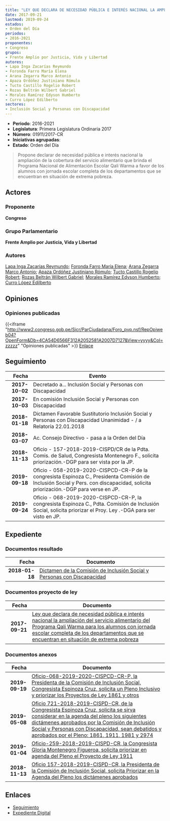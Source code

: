 ```yaml
---
title: "LEY QUE DECLARA DE NECESIDAD PÚBLICA E INTERÉS NACIONAL LA AMPLIACIÓN DEL SERVICIO ALIMENTARIO DEL PROGRAMA QALI WARMA PARA LOS ALUMNOS CON JORNADA ESCOLAR COMPLETA DE LOS DEPARTAMENTOS QUE SE ENCUENTRAN EN SITUACIÓN DE EXTREMA POBREZA"
date: 2017-09-21
lastmod: 2019-09-24
estados:
- Orden del Día
periodos:
- 2016-2021
proponentes:
- Congreso
grupos:
- Frente Amplio por Justicia, Vida y Libertad
autores:
- Lapa Inga Zacarías Reymundo
- Foronda Farro María Elena
- Arana Zegarra Marco Antonio
- Apaza Ordóñez Justiniano Rómulo
- Tucto Castillo Rogelio Robert
- Rozas Beltrán Wilbert Gabriel
- Morales Ramírez Edyson Humberto
- Curro López Edilberto
sectores:
- Inclusión Social y Personas con Discapacidad
---
```

- **Periodo**: 2016-2021
- **Legislatura**: Primera Legislatura Ordinaria 2017
- **Número**: 01911/2017-CR
- **Iniciativas agrupadas**: 
- **Estado**: Orden del Día

> Propone declarar de necesidad pública e interés nacional la ampliación de la cobertura del servicio alimentario que brinda el Programa Nacional de Alimentación Escolar Qali Warma a favor de los alumnos con jornada escolar completa de los departamentos que se encuentran en situación de extrema pobreza.


## Actores

### Proponente

**Congreso**

### Grupo Parlamentario

**Frente Amplio por Justicia, Vida y Libertad**

### Autores

[Lapa Inga Zacarías Reymundo](mailto:mailto:zlapa@congreso.gob.pe); [Foronda Farro María Elena](mailto:mailto:mforonda@congreso.gob.pe); [Arana Zegarra Marco Antonio](mailto:mailto:marana@congreso.gob.pe); [Apaza Ordóñez Justiniano Rómulo](mailto:mailto:japaza@congreso.gob.pe); [Tucto Castillo Rogelio Robert](mailto:mailto:rtucto@congreso.gob.pe); [Rozas Beltrán Wilbert Gabriel](mailto:mailto:wrozas@congreso.gob.pe); [Morales Ramírez Edyson Humberto](mailto:mailto:emorales@congreso.gob.pe); [Curro López Edilberto](mailto:mailto:ecurro@congreso.gob.pe)

## Opiniones

### Opiniones publicadas

{{<iframe "http://www2.congreso.gob.pe/Sicr/ParCiudadana/Foro_pvp.nsf/RepOpiweb04?OpenForm&Db=4CA54D6566F312A2052581A2007D7127&View=yyyy&Col=zzzzz" "Opiniones publicadas" >}}
[Enlace](http://www2.congreso.gob.pe/Sicr/ParCiudadana/Foro_pvp.nsf/RepOpiweb04?OpenForm&Db=4CA54D6566F312A2052581A2007D7127&View=yyyy&Col=zzzzz)


## Seguimiento

| Fecha | Evento |
|------:|--------|
| **2017-10-02** | Decretado a... Inclusión Social y Personas con Discapacidad |
| **2017-10-03** | En comisión Inclusión Social y Personas con Discapacidad |
| **2018-01-18** | Dictamen Favorable Sustitutorio Inclusión Social y Personas con Discapacidad Unanimidad - / a Relatoría 22.01.2018 |
| **2018-03-07** | Ac. Consejo Directivo - pasa a la Orden del Día |
| **2018-11-13** | Oficio - 157-2018-2019-CISPD/CR de la Pdta. Comis. de Salud, Congresista Montenegro F., solicita priorización.-DGP para ser vista por la JP. |
| **2019-09-18** | Oficio - 058-2019-2020-CISPCD-CR-P de la congresista Espinoza C., Presidenta Comisión de Inclusión Social y Pers. con discapacidad, solicita priorización.-DGP para verse en JP. |
| **2019-09-24** | Oficio - 068-2019-2020-CISPCD-CR-P, la congresista Espinoza C., Pdta. Comisión de Inclusión Social, solicita priorizar el Proy. Ley .-DGA para ser visto en JP. |

## Expediente

### Documentos resultado

| Fecha | Documento |
|------:|-----------|
| **2018-01-18** | [Dictamen de la Comisión de Inclusión Social y Personas con Discapacidad](http://www.leyes.congreso.gob.pe/Documentos/2016_2021/Dictamenes/Proyectos_de_Ley/01911DC13MAY20180118.pdf) |

### Documentos proyecto de ley

| Fecha | Documento |
|------:|-----------|
| **2017-09-21** | [Ley que declara de necesidad pública e interés nacional la ampliación del servicio alimentario del Programa Qali Warma para los alumnos con jornada escolar completa de los departamentos que se encuentran en situación de extrema pobreza](http://www.leyes.congreso.gob.pe/Documentos/2016_2021/Proyectos_de_Ley_y_de_Resoluciones_Legislativas/PL0191120170921...pdf) |

### Documentos anexos

| Fecha | Documento |
|------:|-----------|
| **2019-09-19** | [Oficio-068-2019-2020-CISPCD-CR-P, la Presidenta de la Comisión de Inclusión Social, Congresista Espinoza Cruz, solicita un Pleno Inclusivo y priorizar los Proyectos de Ley 1861 y otros](http://www.leyes.congreso.gob.pe/Documentos/2016_2021/Oficios/Comisiones_Ordinarias/OFICIO-068-2019-2020-CISPCD-CR-P.pdf) |
| **2019-05-08** | [Oficio 721-2018-2019-CISPD-CR, de la Congresista Espinoza Cruz, solicita se sirva considerar en la agenda del pleno los siguientes dictámenes aprobados por la Comisión de Inclusión Social y Personas con Discapacidad, sean debatidos y aprobados por el Pleno: 1861, 1911, 1981 y 2974](http://www.leyes.congreso.gob.pe/Documentos/2016_2021/Oficios/Comisiones_Ordinarias/OFICIO-721-2018-2019-CISPD-CR.pdf) |
| **2019-01-04** | [Oficio-259-2018-2019-CISPD-CR, la Congresista Gloria Montenegro Figueroa, solicita priorizar en agenda del Pleno el Proyecto de Ley 1911](http://www.leyes.congreso.gob.pe/Documentos/2016_2021/Oficios/Comisiones_Ordinarias/OFICIO-259-2018-2019-CISPD-CR.pdf) |
| **2018-11-13** | [Oficio 157-2018-2019-CISPD-CR, la Presidenta de la Comisión de Inclusión Social, solicita Priorizar en la Agenda del Pleno los dictámenes aprobados](http://www.leyes.congreso.gob.pe/Documentos/2016_2021/Oficios/Comisiones_Ordinarias/OFICIO-157-2018-2019-CISPD-CR.PDF) |

## Enlaces

- [Seguimiento](http://www2.congreso.gob.pe/Sicr/TraDocEstProc/CLProLey2016.nsf/f7fff46988ca05b1052578e100829cc7/e40cdb0f113bc52c052581a200798aed?OpenDocument)
- [Expediente Digital](http://www2.congreso.gob.pe/Sicr/TraDocEstProc/CLProLey2016.nsf/f7fff46988ca05b1052578e100829cc7/e40cdb0f113bc52c052581a200798aed?OpenDocument&Click=05257FB7005EB655.eb71d0cf91d8294e05256cdf006b5706/$Body/0.1C6C)

